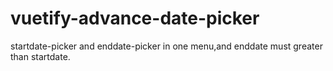 # vuetify-advance-date-picker
startdate-picker and enddate-picker in one menu,and enddate must greater than startdate.
